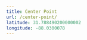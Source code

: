 ```yaml
---
title: Center Point
url: /center-point/
latitude: 31.788490200000002
longitude: -88.0300078
---
```

